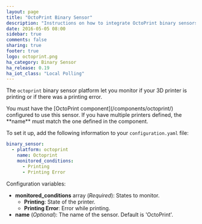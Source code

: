 ```yaml
---
layout: page
title: "OctoPrint Binary Sensor"
description: "Instructions on how to integrate OctoPrint binary sensors within Home Assistant."
date: 2016-05-05 08:00
sidebar: true
comments: false
sharing: true
footer: true
logo: octoprint.png
ha_category: Binary Sensor
ha_release: 0.19
ha_iot_class: "Local Polling"
---
```



The `octoprint` binary sensor platform let you monitor if your 3D printer is printing or if there was a printing error.

<p class='note'>
You must have the [OctoPrint component](/components/octoprint/) configured to use this sensor.
If you have multiple printers defined, the **name** must match the one defined in the component.
</p>

To set it up, add the following information to your `configuration.yaml` file:

```yaml
binary_sensor:
  - platform: octoprint
    name: Octoprint
    monitored_conditions:
      - Printing
      - Printing Error
```

Configuration variables:

- **monitored_conditions** array (*Required*): States to monitor.
  - **Printing**: State of the printer.
  - **Printing Error**: Error while printing.
- **name** (*Optional*): The name of the sensor. Default is 'OctoPrint'.
